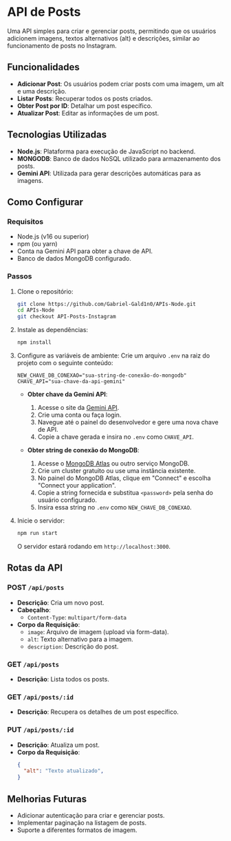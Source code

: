 # API de Posts

Uma API simples para criar e gerenciar posts, permitindo que os usuários adicionem imagens, textos alternativos (alt) e descrições, similar ao funcionamento de posts no Instagram.

## Funcionalidades

- **Adicionar Post**: Os usuários podem criar posts com uma imagem, um alt e uma descrição.
- **Listar Posts**: Recuperar todos os posts criados.
- **Obter Post por ID**: Detalhar um post específico.
- **Atualizar Post**: Editar as informações de um post.

## Tecnologias Utilizadas

- **Node.js**: Plataforma para execução de JavaScript no backend.
- **MONGODB**: Banco de dados NoSQL utilizado para armazenamento dos posts.
- **Gemini API**: Utilizada para gerar descrições automáticas para as imagens.


## Como Configurar

### Requisitos
- Node.js (v16 ou superior)
- npm (ou yarn)
- Conta na Gemini API para obter a chave de API.
- Banco de dados MongoDB configurado.

### Passos

1. Clone o repositório:
   ```bash
   git clone https://github.com/Gabriel-Gald1n0/APIs-Node.git
   cd APIs-Node
   git checkout API-Posts-Instagram
   ```

2. Instale as dependências:
   ```bash
   npm install
   ```

3. Configure as variáveis de ambiente:
   Crie um arquivo `.env` na raiz do projeto com o seguinte conteúdo:
   ```env
   NEW_CHAVE_DB_CONEXAO="sua-string-de-conexão-do-mongodb"
   CHAVE_API="sua-chave-da-api-gemini"
   ```

   - **Obter chave da Gemini API**:
     1. Acesse o site da [Gemini API](https://geminiapi.com/).
     2. Crie uma conta ou faça login.
     3. Navegue até o painel do desenvolvedor e gere uma nova chave de API.
     4. Copie a chave gerada e insira no `.env` como `CHAVE_API`.

   - **Obter string de conexão do MongoDB**:
     1. Acesse o [MongoDB Atlas](https://www.mongodb.com/cloud/atlas) ou outro serviço MongoDB.
     2. Crie um cluster gratuito ou use uma instância existente.
     3. No painel do MongoDB Atlas, clique em "Connect" e escolha "Connect your application".
     4. Copie a string fornecida e substitua `<password>` pela senha do usuário configurado.
     5. Insira essa string no `.env` como `NEW_CHAVE_DB_CONEXAO`.

4. Inicie o servidor:
   ```bash
   npm run start
   ```

   O servidor estará rodando em `http://localhost:3000`.

## Rotas da API

### POST `/api/posts`
- **Descrição**: Cria um novo post.
- **Cabeçalho**:
  - `Content-Type`: `multipart/form-data`
- **Corpo da Requisição**:
  - `image`: Arquivo de imagem (upload via form-data).
  - `alt`: Texto alternativo para a imagem.
  - `description`: Descrição do post.

### GET `/api/posts`
- **Descrição**: Lista todos os posts.

### GET `/api/posts/:id`
- **Descrição**: Recupera os detalhes de um post específico.

### PUT `/api/posts/:id`
- **Descrição**: Atualiza um post.
- **Corpo da Requisição**:
  ```json
  {
    "alt": "Texto atualizado",
  }
  ```

## Melhorias Futuras

- Adicionar autenticação para criar e gerenciar posts.
- Implementar paginação na listagem de posts.
- Suporte a diferentes formatos de imagem.


